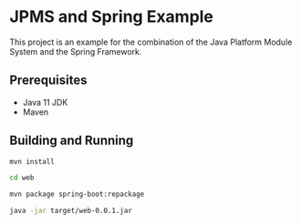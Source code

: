 # JPMS and Spring Example
This project is an example for the combination of the Java Platform Module System and the Spring Framework.

## Prerequisites
 * Java 11 JDK
 * Maven

## Building and Running
```bash
mvn install
```
```bash
cd web
```
```bash
mvn package spring-boot:repackage
```
```bash
java -jar target/web-0.0.1.jar
```
